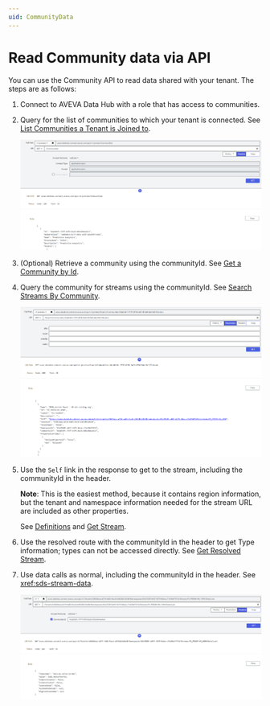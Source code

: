 ```yaml
---
uid: CommunityData
---
```


# Read Community data via API

You can use the Community API to read data shared with your tenant. The steps are as follows:

1. Connect to AVEVA Data Hub with a role that has access to communities.

1. Query for the list of communities to which your tenant is connected. See [List Communities a Tenant is Joined to](../api-reference/identity/communities.md#list-communities-a-tenant-is-joined-to).

   ![list communities](images/list-communities.png)

1. (Optional) Retrieve a community using the communityId. See [Get a Community by Id](../api-reference/identity/communities.md#get-a-community-by-id).

1. Query the community for streams using the communityId. See [Search Streams By Community](xref:community-search#search-streams-by-community).

   ![community streams](images/community-streams.png)

1. Use the `Self` link in the response to get to the stream, including the communityId in the header.

   **Note**: This is the easiest method, because it contains region information, but the tenant and namespace information needed for the stream URL are included as other properties.

   See [Definitions](xref:community-search#definitions) and [Get Stream](xref:sds-streams#get-stream).

1. Use the resolved route with the communityId in the header to get Type information; types can not be accessed directly. See [Get Resolved Stream](xref:sds-streams#get-resolved-stream).

1. Use data calls as normal, including the communityId in the header. See <xref:sds-stream-data>.

   ![stream data](images/community-data.png)
